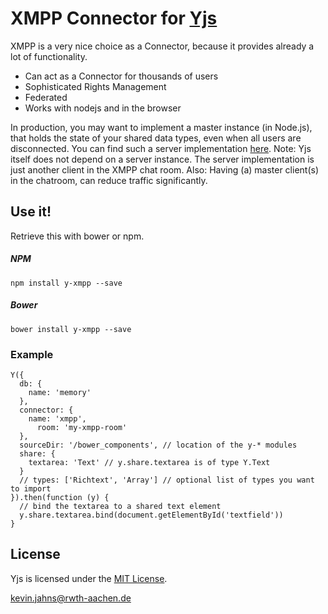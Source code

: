 # XMPP Connector for [Yjs](https://github.com/y-js/yjs)

XMPP is a very nice choice as a Connector, because it provides already a lot of functionality.

* Can act as a Connector for thousands of users
* Sophisticated Rights Management
* Federated
* Works with nodejs and in the browser

In production, you may want to implement a master instance (in Node.js), that holds the state of your shared data types, even when all users are disconnected. You can find such a server implementation [here](https://github.com/DadaMonad/meme-together/blob/master/server.js). Note: Yjs itself does not depend on a server instance. The server implementation is just another client in the XMPP chat room. Also: Having (a) master client(s) in the chatroom, can reduce traffic significantly.

## Use it!
Retrieve this with bower or npm.

##### NPM
```
npm install y-xmpp --save
```

##### Bower
```
bower install y-xmpp --save
```

### Example

```
Y({
  db: {
    name: 'memory'
  },
  connector: {
    name: 'xmpp',
	  room: 'my-xmpp-room'
  },
  sourceDir: '/bower_components', // location of the y-* modules
  share: {
    textarea: 'Text' // y.share.textarea is of type Y.Text
  }
  // types: ['Richtext', 'Array'] // optional list of types you want to import
}).then(function (y) {
  // bind the textarea to a shared text element
  y.share.textarea.bind(document.getElementById('textfield'))
}
```

## License
Yjs is licensed under the [MIT License](./LICENSE.txt).

<kevin.jahns@rwth-aachen.de>

